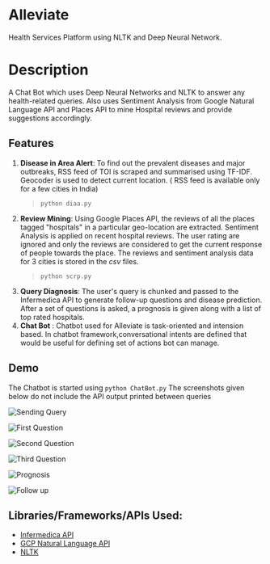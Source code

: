 # Alleviate

Health Services Platform using NLTK and Deep Neural Network.

# Description
A Chat Bot which uses Deep Neural Networks and NLTK to answer any health-related queries. Also uses Sentiment Analysis from Google Natural Language API and Places API to mine Hospital reviews and provide suggestions accordingly.

## Features
1. **Disease in Area Alert**: To find out the prevalent diseases and major outbreaks, RSS feed of TOI is scraped and summarised using TF-IDF. Geocoder is used to detect current location. ( RSS feed is available only for a few cities in India)
    > ```python diaa.py```
2. **Review Mining**: Using Google Places API, the reviews of all the places tagged "hospitals" in a particular geo-location are extracted. Sentiment Analysis is applied on recent hospital reviews. The user rating are ignored and only the reviews are considered to get the current response of people towards the place. The reviews and sentiment analysis data for 3 cities is stored in the _csv_ files.
    > ```python scrp.py```
3. **Query Diagnosis**: The user's query is chunked and passed to the Infermedica API to generate follow-up questions and disease prediction. After a set of questions is asked, a prognosis is given along with a list of top rated hospitals.
4. **Chat Bot** : Chatbot used for Alleviate is task-oriented and intension based. In chatbot framework,conversational intents are defined that would be useful for defining set of actions bot can manage.

## Demo
The Chatbot is started using ```python ChatBot.py```
The screenshots given below do not include the API output printed between queries

![Sending Query](https://i.imgur.com/RVRPvNa.png)

![First Question](https://i.imgur.com/falkmux.png)

![Second Question](https://i.imgur.com/wqkzmna.png)

![Third Question](https://i.imgur.com/egu0v9H.png)

![Prognosis](https://i.imgur.com/k6vdWFs.png)

![Follow up](https://i.imgur.com/zN9zbAt.png)

## Libraries/Frameworks/APIs Used:
- [Infermedica API](https://developer.infermedica.com/)
- [GCP Natural Language API](https://cloud.google.com/natural-language/)
- [NLTK](https://www.nltk.org/)
